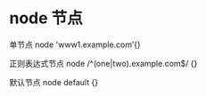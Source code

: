 # node 节点
单节点
node 'www1.example.com’{}

正则表达式节点
node /^(one|two)\.example\.com$/ {}

默认节点
node default {}